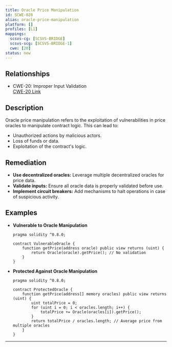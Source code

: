 ```yaml
---
title: Oracle Price Manipulation
id: SCWE-028
alias: oracle-price-manipulation
platform: []
profiles: [L1]
mappings:
  scsvs-cg: [SCSVS-BRIDGE]
  scsvs-scg: [SCSVS-BRIDGE-1]
  cwe: [20]
status: new
---
```


## Relationships
- CWE-20: Improper Input Validation  
  [CWE-20 Link](https://cwe.mitre.org/data/definitions/20.html)

## Description  
Oracle price manipulation refers to the exploitation of vulnerabilities in price oracles to manipulate contract logic. This can lead to:
- Unauthorized actions by malicious actors.
- Loss of funds or data.
- Exploitation of the contract's logic.

## Remediation
- **Use decentralized oracles:** Leverage multiple decentralized oracles for price data.
- **Validate inputs:** Ensure all oracle data is properly validated before use.
- **Implement circuit breakers:** Add mechanisms to halt operations in case of suspicious activity.

## Examples
- **Vulnerable to Oracle Manipulation**
    ```solidity
    pragma solidity ^0.8.0;

    contract VulnerableOracle {
        function getPrice(address oracle) public view returns (uint) {
            return Oracle(oracle).getPrice(); // No validation
        }
    }
    ```

- **Protected Against Oracle Manipulation**
    ```solidity
    pragma solidity ^0.8.0;

    contract ProtectedOracle {
        function getPrice(address[] memory oracles) public view returns (uint) {
            uint totalPrice = 0;
            for (uint i = 0; i < oracles.length; i++) {
                totalPrice += Oracle(oracles[i]).getPrice();
            }
            return totalPrice / oracles.length; // Average price from multiple oracles
        }
    }
    ```

---